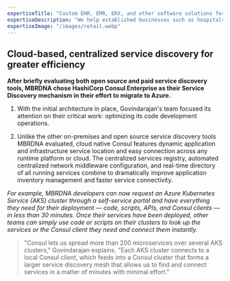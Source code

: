 ```yaml
---
expertiseTitle: "Custom EHR, EMR, ERX, and other software solutions for Healthcare and Medicine"
expertiseDescription: "We help established businesses such as hospitals, laboratories, and pharmacies, create turnkey products, and simplify digital transformation."
expertiseImage: "/images/retail.webp"
---
```

## Cloud-based, centralized service discovery for greater efficiency

**After briefly **evaluating** both open source and paid service discovery tools, MBRDNA chose HashiCorp Consul Enterprise as their Service Discovery mechanism in their effort to migrate to Azure.**

1. With the initial architecture in place, Govindarajan's team focused its attention on their critical work: optimizing its code development operations.

1. Unlike the other on-premises and open source service discovery tools MBRDNA evaluated, cloud native Consul features dynamic application and infrastructure service location and easy connection across any runtime platform or cloud. The centralized services registry, automated centralized network middleware configuration, and real-time directory of all running services combine to dramatically improve application inventory management and faster service connectivity.

*For example, MBRDNA developers can now request an Azure Kubernetes Service (AKS) cluster through a self-service portal and have everything they need for their deployment — code, scripts, APIs, and Consul clients — in less than 30 minutes. Once their services have been deployed, other teams can simply use code or scripts on their clusters to look up the services or the Consul client they need and connect them instantly.*

> "Consul lets us spread more than 200 microservices over several AKS clusters," Govindarajan explains. "Each AKS cluster connects to a local Consul client, which feeds into a Consul cluster that forms a larger service discovery mesh that allows us to find and connect services in a matter of minutes with minimal effort."